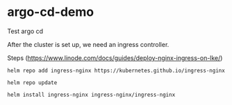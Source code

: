 # argo-cd-demo
Test argo cd

After the cluster is set up, we need an ingress controller.

Steps (https://www.linode.com/docs/guides/deploy-nginx-ingress-on-lke/)

`helm repo add ingress-nginx https://kubernetes.github.io/ingress-nginx`

`helm repo update`

`helm install ingress-nginx ingress-nginx/ingress-nginx`

